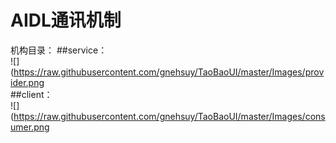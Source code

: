 # AIDL通讯机制
机构目录：
##service：<br>
![](https://raw.githubusercontent.com/gnehsuy/TaoBaoUI/master/Images/provider.png <br>
##client：<br>
![](https://raw.githubusercontent.com/gnehsuy/TaoBaoUI/master/Images/consumer.png

